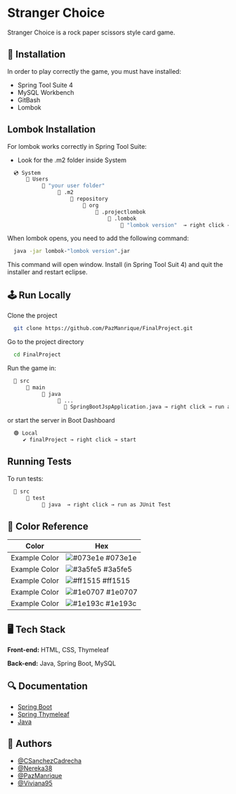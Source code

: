 
# Stranger Choice


Stranger Choice is a rock paper scissors style card game.




## 📁 Installation

In order to play correctly the game, you must have installed:

- Spring Tool Suite 4
- MySQL Workbench
- GitBash
- Lombok

## Lombok Installation
For lombok works correctly in Spring Tool Suite:
- Look for the .m2 folder inside System
```bash
  💿 System
      📂 Users
           📂 "your user folder"
                📂 .m2
                    📂 repository
                        📂 org
                            📂 .projectlombok
                                📂 .lombok
                                    📂 "lombok version"  → right click → GitBash Here

```
When lombok opens, you need to add the following command:

```bash
  java -jar lombok-"lombok version".jar
```

This command will open window. Install (in Spring Tool Suit 4) and quit the installer and restart eclipse.
## 🕹 Run Locally

Clone the project

```bash
  git clone https://github.com/PazManrique/FinalProject.git
```

Go to the project directory

```bash
  cd FinalProject
```

Run the game in:

```bash
  📂 src
      📂 main
           📂 java
                📂 ...
                  📄 SpringBootJspApplication.java → right click → run as Spring Boot App

```
or  start the server in Boot Dashboard

```bash
  🟢 Local
     ✔️ finalProject → right click → start
```


## Running Tests

To run tests:

```bash
  📂 src
      📂 test
           📂 java  → right click → run as JUnit Test

```
## 🎨 Color Reference

| Color             | Hex                                                                |
| ----------------- | ------------------------------------------------------------------ |
| Example Color | ![#073e1e](https://via.placeholder.com/10/073e1e?text=+) #073e1e |
| Example Color | ![#3a5fe5](https://via.placeholder.com/10/3a5fe5?text=+) #3a5fe5 |
| Example Color | ![#ff1515](https://via.placeholder.com/10/ff1515?text=+) #ff1515 |
| Example Color | ![#1e0707](https://via.placeholder.com/10/1e0707?text=+) #1e0707 |
| Example Color | ![#1e193c](https://via.placeholder.com/10/1e193c?text=+) #1e193c |

## 🖥 Tech Stack

**Front-end:** HTML, CSS, Thymeleaf

**Back-end:** Java, Spring Boot, MySQL


## 🔍 Documentation

- [Spring Boot](https://docs.spring.io/spring-boot/docs/current/reference/htmlsingle/)
- [Spring Thymeleaf](https://www.thymeleaf.org/doc/tutorials/3.0/thymeleafspring.html)
- [Java](https://docs.oracle.com/en/java/)


## 📓 Authors

- [@CSanchezCadrecha](https://github.com/CSanchezCadrecha)
- [@Nereka38](https://github.com/Nereka38)
- [@PazManrique](https://github.com/PazManrique)
- [@Viviana95](https://github.com/Viviana95)

